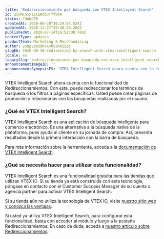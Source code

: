```yaml
---
title: 'Redireccionamiento por búsqueda con VTEX Intelligent Search'
id: 256MC65x12CEWob3TYfpkA
status: CHANGED
createdAt: 2020-06-30T16:24:57.524Z
updatedAt: 2020-11-27T19:40:29.284Z
publishedAt: 2020-07-14T16:52:08.780Z
contentType: updates
productTeam: Marketing & Merchandising
author: 2o8pvz6z9hvxvhSoKAiZzg
slugEN: 2020-06-30-redirecting-by-search-with-vtex-intelligent-search
locale: es
legacySlug: redireccionamiento-por-busqueda-con-vtex-intelligent-search
announcementImageID: ''
announcementSynopsisES: 'VTEX Intelligent Search ahora cuenta con la funcionalidad de Redireccionamientos'
---
```


VTEX Intelligent Search ahora cuenta con la funcionalidad de Redireccionamientos. Con esta, puede redireccionar los términos de búsqueda o los filtros a páginas específicas. Usted puede crear páginas de promoción y relacionarlas con las búsquedas realizadas por el usuario.

###  ¿Qué es VTEX Intelligent Search?

VTEX Intelligent Search es una aplicación de búsqueda inteligente para comercio electrónico. Es una alternativa a la búsqueda nativa de la plataforma, pues ayuda al cliente en su jornada de compra. Así, presenta resultados desde la primera interacción con la barra de búsqueda.

Para más información sobre la herramienta, acceda a la [documentación de VTEX Intelligent Search](https://help.vtex.com/es/tracks/vtex-intelligent-search--19wrbB7nEQcmwzDPl1l4Cb).

### ¿Qué se necesita hacer para utilizar esta funcionalidad?

VTEX Intelligent Search es una funcionalidad gratuita para las tiendas que utilizan VTEX IO. Si su tienda ya está construida con esta tecnología, póngase en contacto con el Customer Success Manager de su cuenta o agencia partner para activar VTEX Intelligent Search.

Si su tienda aún no utiliza la tecnología de VTEX IO, visite [nuestro sitio web y conozca las ventajas](https://vtex.com/br-pt/store-framework/).

Si usted ya utiliza VTEX Intelligent Search, para configurar esta funcionalidad, basta con acceder al módulo y luego a la pestaña Redireccionamientos. En caso de duda, acceda a [nuestro artículo sobre Redireccionamientos](https://help.vtex.com/es/tracks/vtex-intelligent-search--19wrbB7nEQcmwzDPl1l4Cb/7x52Q9iHzGmFDLyyVOIcz6).


